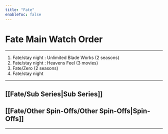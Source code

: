 ```yaml
---
title: "Fate"
enableToc: false
---
```

# Fate Main Watch Order
***

1. Fate/stay night : Unlimited Blade Works (2 seasons)
2. Fate/stay night : Heavens Feel (3 movies)
3. Fate/Zero (2 seasons)
4. Fate/stay night

***

## [[Fate/Sub Series|Sub Series]]



## [[Fate/Other Spin-Offs/Other Spin-Offs|Spin-Offs]]


***